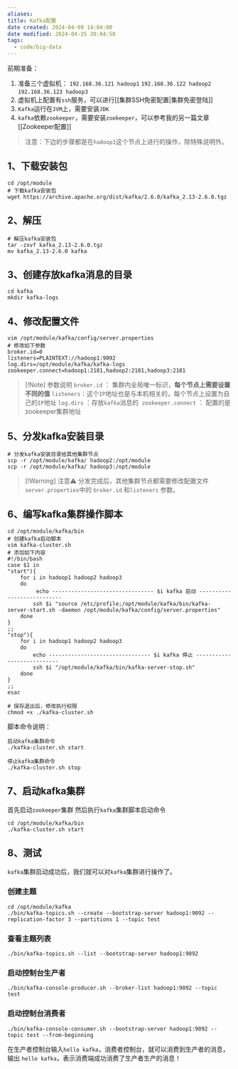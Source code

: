 ```yaml
---
aliases: 
title: Kafka配置
date created: 2024-04-09 14:04:00
date modified: 2024-04-25 20:04:58
tags:
  - code/big-data
---
```

前期准备：
1. 准备三个虚拟机： `192.168.36.121 hadoop1` `192.168.36.122 hadoop2` `192.168.36.123 hadoop3`
2. 虚拟机上配置有`ssh`服务，可以进行[[集群SSH免密配置|集群免密登陆]]
3. `Kafka`运行在`JVM`上，需要安装`JDK`
4. `kafka`依赖`zookeeper`，需要安装`zookeeper`，可以参考我的另一篇文章[[Zookeeper配置]]

> 注意：下边的步骤都是在`hadoop1`这个节点上进行的操作，除特殊说明外。

## 1、下载安装包

```shell
cd /opt/module
# 下载kafka安装包
wget https://archive.apache.org/dist/kafka/2.6.0/kafka_2.13-2.6.0.tgz
```

## 2、解压

```shell
# 解压kafka安装包
tar -zxvf kafka_2.13-2.6.0.tgz
mv kafka_2.13-2.6.0 kafka
```

## 3、创建存放kafka消息的目录

```shell
cd kafka
mkdir kafka-logs
```

## 4、修改配置文件

```shell
vim /opt/module/kafka/config/server.properties
# 修改如下参数
broker.id=0 
listeners=PLAINTEXT://hadoop1:9092
log.dirs=/opt/module/kafka/kafka-logs
zookeeper.connect=hadoop1:2181,hadoop2:2181,hadoop3:2181
```
> [!Note] 参数说明
> `broker.id` ： 集群内全局唯一标识，**每个节点上需要设置不同的值**
> `listeners`：这个`IP`地址也是与本机相关的，每个节点上设置为自己的`IP`地址
> `log.dirs` ：存放`kafka`消息的 
> `zookeeper.connect` ： 配置的是zookeeper集群地址

## 5、分发kafka安装目录

```shell
# 分发kafka安装目录给其他集群节点
scp -r /opt/module/kafka/ hadoop2:/opt/module
scp -r /opt/module/kafka/ hadoop3:/opt/module
```


> [!Warning] 注意⚠️
分发完成后，其他集群节点都需要修改配置文件`server.properties`中的 `broker.id` 和`listeners` 参数。

## 6、编写kafka集群操作脚本

```shell
cd /opt/module/kafka/bin
# 创建kafka启动脚本
vim kafka-cluster.sh
# 添加如下内容
#!/bin/bash
case $1 in
"start"){
	for i in hadoop1 hadoop2 hadoop3
	do 
		 echo -------------------------------- $i kafka 启动 ---------------------------
		ssh $i "source /etc/profile;/opt/module/kafka/bin/kafka-server-start.sh -daemon /opt/module/kafka/config/server.properties"
	done
}
;;
"stop"){
	for i in hadoop1 hadoop2 hadoop3
	do
		echo -------------------------------- $i kafka 停止 ---------------------------
		ssh $i "/opt/module/kafka/bin/kafka-server-stop.sh"
	done
}
;;
esac

# 保存退出后，修改执行权限
chmod +x ./kafka-cluster.sh
```

脚本命令说明：

```shell
启动kafka集群命令
./kafka-cluster.sh start

停止kafka集群命令
./kafka-cluster.sh stop
```

## 7、启动kafka集群

首先启动`zookeeper`集群 然后执行`kafka`集群脚本启动命令

```shell
cd /opt/module/kafka/bin
./kafka-cluster.sh start
```

## 8、测试

`kafka`集群启动成功后，我们就可以对`kafka`集群进行操作了。

### 创建主题

```shell
cd /opt/module/kafka
./bin/kafka-topics.sh --create --bootstrap-server hadoop1:9092 --replication-factor 3 --partitions 1 --topic test
```

### 查看主题列表

```shell
./bin/kafka-topics.sh --list --bootstrap-server hadoop1:9092
```

### 启动控制台生产者

```shell
./bin/kafka-console-producer.sh --broker-list hadoop1:9092 --topic test
```

### 启动控制台消费者

```shell
./bin/kafka-console-consumer.sh --bootstrap-server hadoop1:9092 --topic test --from-beginning
```

在生产者控制台输入`hello kafka`，消费者控制台，就可以消费到生产者的消息，输出 `hello kafka`，表示消费端成功消费了生产者生产的消息！